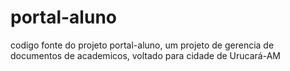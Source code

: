 # portal-aluno
codigo fonte do projeto portal-aluno, um projeto de gerencia de documentos de academicos, voltado para cidade de Urucará-AM

